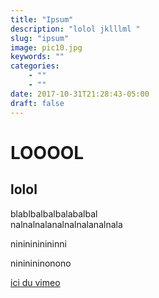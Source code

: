 ```yaml
---
title: "Ipsum"
description: "lolol jklllml "
slug: "ipsum"
image: pic10.jpg
keywords: ""
categories: 
    - ""
    - ""
date: 2017-10-31T21:28:43-05:00
draft: false
---
```


# LOOOOL

## lolol

blablbalbalbalabalbal  
nalnalnalanalnalnalanalnala

nininininininni

nininininonono

[ici du vimeo](https://www.dansedesilence.org)

